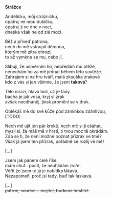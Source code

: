 __Strážce__


Andělíčku, můj strážníčku,  
opatruj mi mou dušičku,  
opatruj ji ve dne v noci,  
dneska však ne od zlé moci.

Běž a přiveď patrona,  
nech do mě vstoupit démona,  
kterým mě zítra ohrozí,  
to až vymkne se mu, nebo jí.

Slibuji, že usměrním ho, nepředám mu otěže,  
nenechám ho za mě jednat během této soutěže.  
Zahrajem si na hru tváří, malá zkouška zraková  
kdo z vás si jen všimne, že jsem **taková**?

Tělo mrazí, hlava bolí, už je tady.  
bacha je jak vosa,  kryj si zrak  
avšak neodháněj, jinak promění se v drak.

Oblékáš mě do své kůže pod záminkou zdánlivou,  
[TODO]  

Nech mě ujít jen pár kroků, nech mě si ji ošahat,  
mysli si, že máš mě v hrsti, o tvou moc tě okrádám.  
Zdá se ti, že není možné poznat přízrak ve tmě?  
Však já jsem ten přízrak, pořádně se rozlij ve mě! 

[...]

Jsem jak pánem celé říše,  
mám chuť.. pocit, že neuhlídám zvíře.  
Věřit že jsem to já je nabídka lákavá.  
Nezapomeň, proč jsi tady, buď tak laskavá.

[...]  
~~patron, soudce... 
majitel, budoucí hostitel.~~
